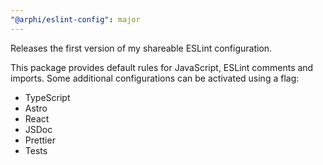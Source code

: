 ```yaml
---
"@arphi/eslint-config": major
---
```


Releases the first version of my shareable ESLint configuration.

This package provides default rules for JavaScript, ESLint comments and imports. Some additional configurations can be activated using a flag:

- TypeScript
- Astro
- React
- JSDoc
- Prettier
- Tests

